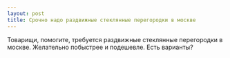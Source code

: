 ```yaml
---
layout: post 
title: Срочно надо раздвижные стеклянные перегородки в москве 
--- 
```

Товарищи, помогите, требуется раздвижные стеклянные перегородки в москве. Желательно побыстрее и подешевле. Есть варианты?